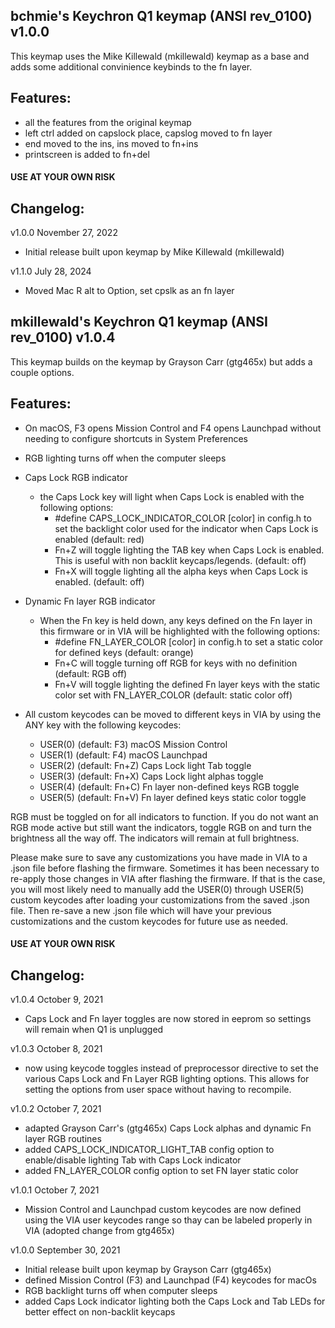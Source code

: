 ## bchmie's Keychron Q1 keymap (ANSI rev_0100) v1.0.0

This keymap uses the Mike Killewald (mkillewald) keymap as a base and adds some additional convinience keybinds to the fn layer.

## Features:
- all the features from the original keymap
- left ctrl added on capslock place, capslog moved to fn layer
- end moved to the ins, ins moved to fn+ins
- printscreen is added to fn+del
    
#### USE AT YOUR OWN RISK

## Changelog:

v1.0.0  November 27, 2022
- Initial release built upon keymap by Mike Killewald (mkillewald)

v1.1.0 July 28, 2024
- Moved Mac R alt to Option, set cpslk as an fn layer

## mkillewald's Keychron Q1 keymap (ANSI rev_0100) v1.0.4

This keymap builds on the keymap by Grayson Carr (gtg465x) but adds a couple options.

## Features:
- On macOS, F3 opens Mission Control and F4 opens Launchpad without needing to configure shortcuts in System Preferences
- RGB lighting turns off when the computer sleeps
- Caps Lock RGB indicator
    - the Caps Lock key will light when Caps Lock is enabled with the following options:
        - #define CAPS_LOCK_INDICATOR_COLOR [color] in config.h to set the backlight color used for the indicator when Caps Lock is enabled (default: red)
        - Fn+Z will toggle lighting the TAB key when Caps Lock is enabled. This is useful with non backlit keycaps/legends. (default: off)
        - Fn+X will toggle lighting all the alpha keys when Caps Lock is enabled. (default: off)

- Dynamic Fn layer RGB indicator
    - When the Fn key is held down, any keys defined on the Fn layer in this firmware or in VIA will be highlighted with the following options:
        - #define FN_LAYER_COLOR [color] in config.h to set a static color for defined keys (default: orange)
        - Fn+C will toggle turning off RGB for keys with no definition (default: RGB off)
        - Fn+V will toggle lighting the defined Fn layer keys with the static color set with FN_LAYER_COLOR (default: static color off)

- All custom keycodes can be moved to different keys in VIA by using the ANY key with the following keycodes:
    - USER(0) (default: F3) macOS Mission Control
    - USER(1) (default: F4) macOS Launchpad
    - USER(2) (default: Fn+Z) Caps Lock light Tab toggle
    - USER(3) (default: Fn+X) Caps Lock light alphas toggle
    - USER(4) (default: Fn+C) Fn layer non-defined keys RGB toggle
    - USER(5) (default: Fn+V) Fn layer defined keys static color toggle

RGB must be toggled on for all indicators to function. If you do not want an RGB mode active but still want the indicators, toggle RGB on and turn the brightness all the way off. The indicators will remain at full brightness.

Please make sure to save any customizations you have made in VIA to a .json file before flashing the firmware. Sometimes it has been necessary to re-apply those changes in VIA after flashing the firmware. If that is the case, you will most likely need to manually add the USER(0) through USER(5) custom keycodes after loading your customizations from the saved .json file. Then re-save a new .json file which will have your previous customizations and the custom keycodes for future use as needed.
    
#### USE AT YOUR OWN RISK

## Changelog:

v1.0.4  October 9, 2021
- Caps Lock and Fn layer toggles are now stored in eeprom so settings will remain when Q1 is unplugged

v1.0.3  October 8, 2021
- now using keycode toggles instead of preprocessor directive to set the various Caps Lock and Fn Layer RGB lighting options. This allows for setting the options from user space without having to recompile.

v1.0.2  October 7, 2021
- adapted Grayson Carr's (gtg465x) Caps Lock alphas and dynamic Fn layer RGB routines
- added CAPS_LOCK_INDICATOR_LIGHT_TAB config option to enable/disable lighting Tab with Caps Lock indicator
- added FN_LAYER_COLOR config option to set FN layer static color

v1.0.1  October 7, 2021
- Mission Control and Launchpad custom keycodes are now defined using the VIA user keycodes range so thay can be labeled properly in VIA (adopted change from gtg465x)

v1.0.0  September 30, 2021
- Initial release built upon keymap by Grayson Carr (gtg465x)
- defined Mission Control (F3) and Launchpad (F4) keycodes for macOs
- RGB backlight turns off when computer sleeps
- added Caps Lock indicator lighting both the Caps Lock and Tab LEDs for better effect on non-backlit keycaps
